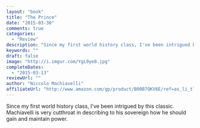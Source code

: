 ```yaml
---
layout: "book"
title: "The Prince"
date: "2015-03-30"
comments: true
categories:
  - "Review"
description: "Since my first world history class, I've been intrigued by this classic.  Machiavelli is very cutthroat in describing to his sovereign how he should g"
keywords: ""
draft: false
image: "http://i.imgur.com/YgL9ye0.jpg"
completeDates:
  - "2015-03-13"
reviewUrl: ""
author: "Niccolo Machiavelli"
affiliateUrl: "http://www.amazon.com/gp/product/B00B7QKV6E/ref=as_li_tl?ie=UTF8&camp=1789&creative=390957&creativeASIN=B00B7QKV6E&linkCode=as2&tag=jaktre-20&linkId=YCL7DSQWPGYZZT44"
---
```


Since my first world history class, I've been intrigued by this classic.  Machiavelli is very cutthroat in describing to his sovereign how he should gain and maintain power.
